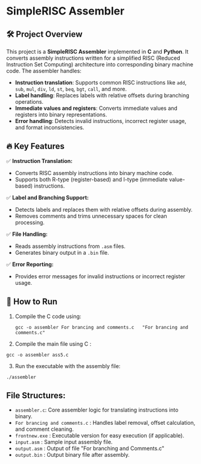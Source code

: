 # SimpleRISC Assembler

## 🛠️ Project Overview
This project is a **SimpleRISC Assembler** implemented in **C** and **Python**. It converts assembly instructions written for a simplified RISC (Reduced Instruction Set Computing) architecture into corresponding binary machine code. The assembler handles:
- **Instruction translation**: Supports common RISC instructions like `add`, `sub`, `mul`, `div`, `ld`, `st`, `beq`, `bgt`, `call`, and more.
- **Label handling**: Replaces labels with relative offsets during branching operations.
- **Immediate values and registers**: Converts immediate values and registers into binary representations.
- **Error handling**: Detects invalid instructions, incorrect register usage, and format inconsistencies.

## 🔥 Key Features
✅ **Instruction Translation:**  
- Converts RISC assembly instructions into binary machine code.  
- Supports both R-type (register-based) and I-type (immediate value-based) instructions.  

✅ **Label and Branching Support:**  
- Detects labels and replaces them with relative offsets during assembly.  
- Removes comments and trims unnecessary spaces for clean processing.  

✅ **File Handling:**  
- Reads assembly instructions from `.asm` files.  
- Generates binary output in a `.bin` file.  

✅ **Error Reporting:**  
- Provides error messages for invalid instructions or incorrect register usage.  

## 🚀 How to Run
1. Compile the C code using:  
   ```
   gcc -o assembler For brancing and comments.c   "For brancing and comments.c"
   ```
2. Compile the main file using C :
  ```
  gcc -o assembler ass5.c
  ```
3. Run the executable with the assembly file:
  ```
  ./assembler
  ```
## File Structures: 
- `assembler.c`: Core assembler logic for translating instructions into binary.
- `For brancing and comments.c` : Handles label removal, offset calculation, and comment cleaning.
- `frontnew.exe` : Executable version for easy execution (if applicable).
- `input.asm` : Sample input assembly file.
- `output.asm` : Output of file "For branching and Comments.c"
- `output.bin` : Output binary file after assembly.


